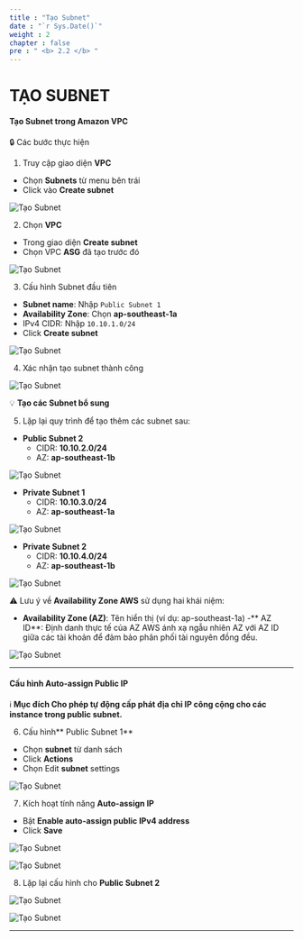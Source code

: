 ```yaml
---
title : "Tạo Subnet"
date : "`r Sys.Date()`"
weight : 2
chapter : false
pre : " <b> 2.2 </b> "
---
```


# TẠO SUBNET

#### Tạo Subnet trong Amazon VPC

🔒 Các bước thực hiện

1. Truy cập giao diện **VPC**
- Chọn **Subnets** từ menu bên trái
- Click vào **Create subnet**

![Tạo Subnet](/images/2/2-2/0001.png?featherlight=false&width=90pc)

2. Chọn **VPC**
- Trong giao diện **Create subnet**
- Chọn VPC **ASG** đã tạo trước đó

![Tạo Subnet](/images/2/2-2/0002.png?featherlight=false&width=90pc)

3. Cấu hình Subnet đầu tiên
- **Subnet name**: Nhập `Public Subnet 1`
- **Availability Zone**: Chọn **ap-southeast-1a**
- IPv4 CIDR: Nhập `10.10.1.0/24`
- Click **Create subnet**

![Tạo Subnet](/images/2/2-2/0003.png?featherlight=false&width=90pc)

4. Xác nhận tạo subnet thành công

![Tạo Subnet](/images/2/2-2/0004.png?featherlight=false&width=90pc)

💡 **Tạo các Subnet bổ sung**

5. Lặp lại quy trình để tạo thêm các subnet sau:
- **Public Subnet 2**
    - CIDR: **10.10.2.0/24**
    - AZ: **ap-southeast-1b**

![Tạo Subnet](/images/2/2-2/0005.png?featherlight=false&width=90pc)

- **Private Subnet 1**
    - CIDR: **10.10.3.0/24**
    - AZ: **ap-southeast-1a**

![Tạo Subnet](/images/2/2-2/0006.png?featherlight=false&width=90pc)

- **Private Subnet 2**
    - CIDR: **10.10.4.0/24**
    - AZ: **ap-southeast-1b**

![Tạo Subnet](/images/2/2-2/0007.png?featherlight=false&width=90pc)

⚠️ Lưu ý về **Availability Zone AWS** sử dụng hai khái niệm:

- **Availability Zone (AZ)**: Tên hiển thị (ví dụ: ap-southeast-1a)
-** AZ ID**: Định danh thực tế của AZ AWS ánh xạ ngẫu nhiên AZ với AZ ID giữa các tài khoản để đảm bảo phân phối tài nguyên đồng đều.

![Tạo Subnet](/images/2/2-2/0008.png?featherlight=false&width=90pc)

---

#### Cấu hình Auto-assign Public IP

ℹ️ **Mục đích Cho phép tự động cấp phát địa chỉ IP công cộng cho các instance trong public subnet.**

6. Cấu hình** Public Subnet 1**
- Chọn **subnet** từ danh sách
- Click **Actions**
- Chọn Edit **subnet** settings

![Tạo Subnet](/images/2/2-2/0009.png?featherlight=false&width=90pc)

7. Kích hoạt tính năng **Auto-assign IP**
- Bật **Enable auto-assign public IPv4 address**
- Click **Save**


![Tạo Subnet](/images/2/2-2/0010.png?featherlight=false&width=90pc)

![Tạo Subnet](/images/2/2-2/0011.png?featherlight=false&width=90pc)

8. Lặp lại cấu hình cho **Public Subnet 2**

![Tạo Subnet](/images/2/2-2/0012.png?featherlight=false&width=90pc)

![Tạo Subnet](/images/2/2-2/0013.png?featherlight=false&width=90pc)

---